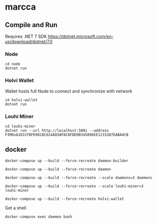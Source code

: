 # marcca

## Compile and Run

Requires .NET 7 SDK
<https://dotnet.microsoft.com/en-us/download/dotnet/7.0>

### Node

```console
cd node
dotnet run
```

### Holvi Wallet

Wallet hosts full Node to connect and synchronize with network

```console
cd holvi-wallet
dotnet run
```

### Louhi Miner

```console
cd louhi-miner
dotnet run --url http://localhost:5001 --address FIM0xA101CFBF69818C624A03AF8C8FDD9B345896EE1215287EABA4CB
```

## docker

```console
docker-compose up --build --force-recreate daemon-builder
```

```console
docker-compose up --build --force-recreate daemon
```

```console
docker-compose up --build --force-recreate --scale daemons=3 daemons
```

```console
docker-compose up --build --force-recreate --scale louhi-miner=3 louhi-miner
```

```console
docker-compose up --build --force-recreate holvi-wallet
```

Get a shell

```console
docker-compose exec daemon bash
```
